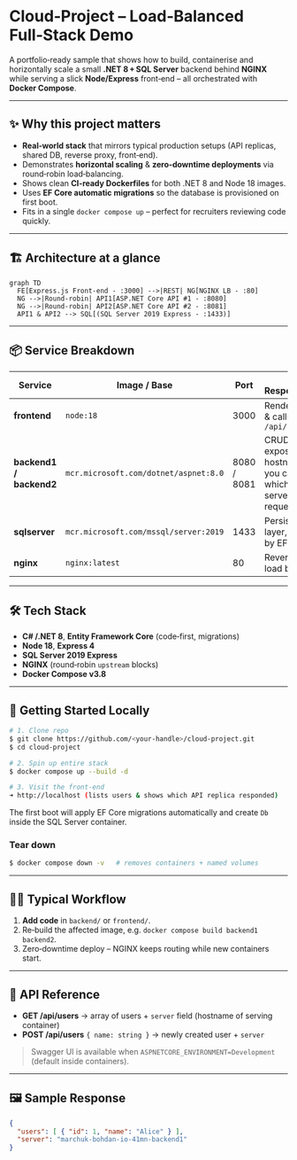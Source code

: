 # Cloud‑Project – Load‑Balanced Full‑Stack Demo  

A portfolio‑ready sample that shows how to build, containerise and horizontally scale a small **.NET 8 + SQL Server** backend behind **NGINX** while serving a slick **Node/Express** front‑end – all orchestrated with **Docker Compose**.

---
## ✨ Why this project matters
* **Real‑world stack** that mirrors typical production setups (API replicas, shared DB, reverse proxy, front‑end).
* Demonstrates **horizontal scaling** & **zero‑downtime deployments** via round‑robin load‑balancing.
* Shows clean **CI‑ready Dockerfiles** for both .NET 8 and Node 18 images.
* Uses **EF Core automatic migrations** so the database is provisioned on first boot.
* Fits in a single `docker compose up` – perfect for recruiters reviewing code quickly.

---
## 🏗️ Architecture at a glance
```mermaid
graph TD
  FE[Express.js Front‑end ‑ :3000] -->|REST| NG[NGINX LB ‑ :80]
  NG -->|Round‑robin| API1[ASP.NET Core API #1 ‑ :8080]
  NG -->|Round‑robin| API2[ASP.NET Core API #2 ‑ :8081]
  API1 & API2 --> SQL[(SQL Server 2019 Express ‑ :1433)]
```

---
## 📦 Service Breakdown
| Service | Image / Base | Port | Key Responsibilities |
|---------|--------------|------|----------------------|
| **frontend** | `node:18` | 3000 | Renders HTML & calls `/api/users` |
| **backend1 / backend2** | `mcr.microsoft.com/dotnet/aspnet:8.0` | 8080 / 8081 | CRUD Users; exposes hostname so you can see which replica served the request |
| **sqlserver** | `mcr.microsoft.com/mssql/server:2019` | 1433 | Persistence layer, seeded by EF Core |
| **nginx** | `nginx:latest` | 80 | Reverse proxy + load balancer |

---
## 🛠️ Tech Stack
* **C# /.NET 8**, **Entity Framework Core** (code‑first, migrations)
* **Node 18**, **Express 4**
* **SQL Server 2019 Express**
* **NGINX** (round‑robin `upstream` blocks)
* **Docker Compose v3.8**

---
## 🚀 Getting Started Locally
```bash
# 1. Clone repo
$ git clone https://github.com/<your‑handle>/cloud‑project.git
$ cd cloud‑project

# 2. Spin up entire stack
$ docker compose up --build -d

# 3. Visit the front‑end
➜ http://localhost (lists users & shows which API replica responded)
```
The first boot will apply EF Core migrations automatically and create `Db` inside the SQL Server container.

### Tear down
```bash
$ docker compose down -v   # removes containers + named volumes
```

---
## 🧑‍💻️ Typical Workflow
1. **Add code** in `backend/` or `frontend/`.
2. Re‑build the affected image, e.g. `docker compose build backend1 backend2`.
3. Zero‑downtime deploy – NGINX keeps routing while new containers start.

---
## 📑 API Reference
* **GET /api/users** → array of users + `server` field (hostname of serving container)
* **POST /api/users** `{ name: string }` → newly created user + `server`

> Swagger UI is available when `ASPNETCORE_ENVIRONMENT=Development` (default inside containers).

---
## 🖼️ Sample Response
```json
{
  "users": [ { "id": 1, "name": "Alice" } ],
  "server": "marchuk-bohdan-io-41mn-backend1"
}
